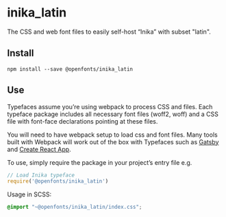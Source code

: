 
# inika_latin

The CSS and web font files to easily self-host “Inika” with subset "latin".

## Install

`npm install --save @openfonts/inika_latin`

## Use

Typefaces assume you’re using webpack to process CSS and files. Each typeface
package includes all necessary font files (woff2, woff) and a CSS file with
font-face declarations pointing at these files.

You will need to have webpack setup to load css and font files. Many tools built
with Webpack will work out of the box with Typefaces such as [Gatsby](https://github.com/gatsbyjs/gatsby)
and [Create React App](https://github.com/facebookincubator/create-react-app).

To use, simply require the package in your project’s entry file e.g.

```javascript
// Load Inika typeface
require('@openfonts/inika_latin')
```

Usage in SCSS:
```scss
@import "~@openfonts/inika_latin/index.css";
```
